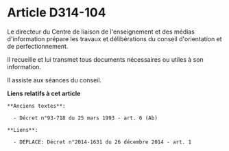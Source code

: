 # Article D314-104

Le directeur du            Centre de liaison de l'enseignement et des médias d'information  prépare les travaux et
délibérations du conseil d'orientation et de perfectionnement. 

Il recueille et lui transmet tous documents nécessaires ou utiles à son information. 

Il assiste aux séances du conseil.

**Liens relatifs à cet article**

	**Anciens textes**:

	  - Décret n°93-718 du 25 mars 1993 - art. 6 (Ab)

	**Liens**:

	  - DEPLACE: Décret n°2014-1631 du 26 décembre 2014 - art. 1
